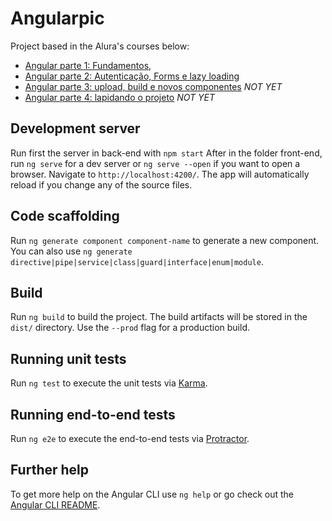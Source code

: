 # Angularpic

Project based in the Alura's courses below:
- [Angular parte 1: Fundamentos](https://cursos.alura.com.br/course/angular-fundamentos),
- [Angular parte 2: Autenticação, Forms e lazy loading](https://cursos.alura.com.br/course/angular-autenticacao)
- [Angular parte 3: upload, build e novos componentes](https://cursos.alura.com.br/course/angular-upload-build) *NOT YET*
- [Angular parte 4: lapidando o projeto](https://cursos.alura.com.br/course/angular-lapidando-projeto) *NOT YET*

## Development server

Run first the server in back-end with `npm start`
After in the folder front-end, run `ng serve` for a dev server or `ng serve --open` if you want to open a browser. Navigate to `http://localhost:4200/`. The app will automatically reload if you change any of the source files.

## Code scaffolding

Run `ng generate component component-name` to generate a new component. You can also use `ng generate directive|pipe|service|class|guard|interface|enum|module`.

## Build

Run `ng build` to build the project. The build artifacts will be stored in the `dist/` directory. Use the `--prod` flag for a production build.

## Running unit tests

Run `ng test` to execute the unit tests via [Karma](https://karma-runner.github.io).

## Running end-to-end tests

Run `ng e2e` to execute the end-to-end tests via [Protractor](http://www.protractortest.org/).

## Further help

To get more help on the Angular CLI use `ng help` or go check out the [Angular CLI README](https://github.com/angular/angular-cli/blob/master/README.md).
